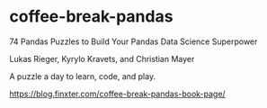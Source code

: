 # coffee-break-pandas

74 Pandas Puzzles to Build Your Pandas Data Science Superpower

Lukas Rieger, Kyrylo Kravets, and Christian Mayer

A puzzle a day to learn, code, and play.

https://blog.finxter.com/coffee-break-pandas-book-page/

